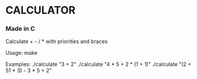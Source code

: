 # CALCULATOR

### Made in C


Calculate + - / * with priorities and braces

Usage:
make

Examples:
./calculate "3 + 2"
./calculate "4 * 5 + 2 * (1 + 1)"
./calculate "(2 + 51 * 3) - 3 * 5 + 2"
